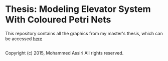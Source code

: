 # Thesis: Modeling Elevator System With Coloured Petri Nets

This repository contains all the graphics from my master's thesis, which can be accessed [here](https://www.researchgate.net/publication/291959963_Modeling_Elevator_System_With_Coloured_Petri_Nets) 

##
Copyright (c) 2015, Mohammed Assiri All rights reserved.
